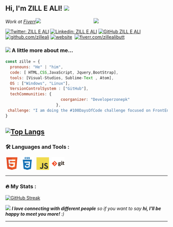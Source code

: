 
<h2> Hi, I'm ZILL E ALI! <img src="https://media.giphy.com/media/mGcNjsfWAjY5AEZNw6/giphy.gif" width="50"></h2>

<img align='right' src="https://media.giphy.com/media/M9gbBd9nbDrOTu1Mqx/giphy.gif" width="230">
<p><em>Work at <a href="http://www.fiverr.com/zillealibutt">Fiverr</a><img src="https://media.giphy.com/media/WUlplcMpOCEmTGBtBW/giphy.gif" width="30"> </br>
<!--   Developer Consultant at <a href="https://www.thoughtworks.com">ThoughtWorks</a> -->
  
</em></p>

[![Twitter: ZILL E ALI](https://img.shields.io/twitter/follow/ZILLEALI11?style=social)](https://twitter.com/ZILLEALI11)
[![Linkedin: ZILL E ALI](https://img.shields.io/badge/-ZILLEALI-blue?style=flat-square&logo=Linkedin&logoColor=white&link=https://www.linkedin.com/in/zilleali12/)](https://www.linkedin.com/in/zilleali12/)
[![GitHub ZILL E ALI](https://img.shields.io/github/followers/zilleali?label=follow&style=social)](https://github.com/zilleali)
 <a href="https://codepen.io/zilleali?utm_source=explore-tab"><img src="https://img.shields.io/static/v1?label=&labelColor=505050&message=zilleali&color=%230076D6&style=flat&logo=codepen&logoColor=%230076D6" alt="github.com/zilleali"/></a>
 <a href="https://www.npmjs.com/~zilleali12"><img src="https://img.shields.io/badge/npm-CB3837?style=flat&logo=npm&logoColor=white" alt="website"/></a>
 <img src="https://komarev.com/ghpvc/?username=your-github-zilleali&style=flat-square&color=blue" alt=""/>
 <a href="https://fiverr.com/zillealibutt"><img src="https://img.shields.io/badge/Fiverr-1DBF73.svg?style=for-the-badge&logo=Fiverr&logoColor=white" alt="fiverr.com/zillealibutt"/></a>
 
### <img src="https://media.giphy.com/media/VgCDAzcKvsR6OM0uWg/giphy.gif" width="50"> A little more about me...  
```javascript
const zille = {
  pronouns: "He" | "him",
  code: [ HTML,CSS,JavaScript, Jquery,BootStrap],
  tools: [Visual-Studios, Sublime-Text , Atom],
  OS : ["Windows", "Linux"],
  VersionControlSystem : ["GitHub"],
  techCommunities: {
                        coorganizer: "Developerzonepk"
                      },
 challenge: "I am doing the #100DaysOfCode challenge focused on FrontEnd"
}
```
[![Top Langs](https://github-readme-stats.vercel.app/api/top-langs/?username=zilleali&layout=compact&theme=vision-friendly-dark)](https://github.com/anuraghazra/github-readme-stats)
---
  ### :hammer_and_wrench: Languages and Tools :
<div>
  
  <img src="https://github.com/devicons/devicon/blob/master/icons/html5/html5-original.svg" title="HTML5" alt="HTML" width="40" height="40"/>&nbsp;
  <img src="https://github.com/devicons/devicon/blob/master/icons/css3/css3-plain-wordmark.svg"  title="CSS3" alt="CSS" width="40" height="40"/>&nbsp;
  <img src="https://github.com/devicons/devicon/blob/master/icons/javascript/javascript-original.svg" title="JavaScript" alt="JavaScript" width="40" height="40"/>&nbsp;
  <img src="https://github.com/devicons/devicon/blob/master/icons/git/git-original-wordmark.svg" title="Git" alt="Git" width="40" height="40"/>
</div>

---

### :fire: My Stats :
[![GitHub Streak](http://github-readme-streak-stats.herokuapp.com?user=zilleali&theme=dark&hide_border=true&mode=weekly&border=6F62DD&fire=DD2727)](https://git.io/streak-stats)







<img src="https://media.giphy.com/media/LnQjpWaON8nhr21vNW/giphy.gif" width="60"> <em><b>I love connecting with different people</b> so if you want to say <b>hi, I'll be happy to meet you more!</b> :)</em>

---

<!-- ### Hi there 👋 I'm ZILL E ALI
<hr style="border:1px doted #ffff;"/>
![visitors](https://visitor-badge.glitch.me/badge?page_id=page.id)

<img height="180em" src="https://github-readme-stats.vercel.app/api?username=zilleali&show_icons=true&hide_border=true&&count_private=true&include_all_commits=true" /> -->
<!-- [<a href="https://app.daily.dev/zilleali"><img src="https://api.daily.dev/devcards/2d562ad06d12484f96147eee1686c04e.png?r=8hw" width="400" alt="ZILLEALI's Dev Card"/></a>
](https://api.daily.dev/devcards/2d562ad06d12484f96147eee1686c04e.png?r=1v6) -->
